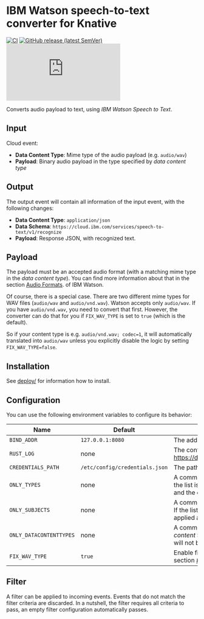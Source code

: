# IBM Watson speech-to-text converter for Knative

[![CI](https://github.com/drogue-iot/watson-speech-to-text-converter/workflows/CI/badge.svg)](https://github.com/drogue-iot/watson-speech-to-text-converter/actions?query=workflow%3A%22CI%22)
[![GitHub release (latest SemVer)](https://img.shields.io/github/v/tag/drogue-iot/watson-speech-to-text-converter?sort=semver)](https://github.com/drogue-iot/watson-speech-to-text-converter/releases)
[![Matrix](https://img.shields.io/matrix/drogue-iot:matrix.org)](https://matrix.to/#/#drogue-iot:matrix.org)

Converts audio payload to text, using *IBM Watson Speech to Text*.

## Input

Cloud event:

* **Data Content Type**: Mime type of the audio payload (e.g. `audio/wav`)
* **Payload**: Binary audio payload in the type specified by *data content type* 

## Output

The output event will contain all information of the input event, with the following changes:

* **Data Content Type**: `application/json`
* **Data Schema**: `https://cloud.ibm.com/services/speech-to-text/v1/recognize`
* **Payload**: Response JSON, with recognized text.

## Payload

The payload must be an accepted audio format (with a matching mime type in the *data content type*).
You can find more information about that in the section [Audio Formats](https://cloud.ibm.com/docs/speech-to-text?topic=speech-to-text-audio-formats).
of IBM Watson.

Of course, there is a special case. There are two different mime types for WAV
files (`audio/wav` and `audio/vnd.wav`). Watson accepts only `audio/wav`. If you have `audio/vnd.wav`, you need to
convert that first. However, the converter can do that for you if `FIX_WAV_TYPE` is set to `true` (which is the
default).

So if your content type is e.g. `audio/vnd.wav; codec=1`, it will automatically translated into `audio/wav`
unless you explicitly disable the logic by setting `FIX_WAV_TYPE=false`.

## Installation

See [deploy/](deploy/) for information how to install.

## Configuration

You can use the following environment variables to configure its behavior:

| Name | Default | Description |
| ---- | ------- | ----------- |
| `BIND_ADDR` | `127.0.0.1:8080` | The address the HTTP server binds to |
| `RUST_LOG` | none | The configuration of the logger, also see https://docs.rs/env_logger/latest/env_logger/ |
| `CREDENTIALS_PATH` | `/etc/config/credentials.json` | The path to the credential file |
| `ONLY_TYPES` | none | A comma separated list of allowed *types*. If the list is empty the filter will not be applied and the event will pass. |
| `ONLY_SUBJECTS` | none |  A comma separated list of allowed *subjects*. If the list is empty the filter will not be applied and the event will pass. |
| `ONLY_DATACONTENTTYPES` | none |  A comma separated list of allowed *data content types*. If the list is empty the filter will not be applied and the event will pass. |
| `FIX_WAV_TYPE` | `true` | Enable fixing of WAV content type (see section [#payload](Payload)) | 

## Filter

A filter can be applied to incoming events. Events that do not match the filter criteria are discarded. In a nutshell,
the filter requires all criteria to pass, an empty filter configuration automatically passes.
